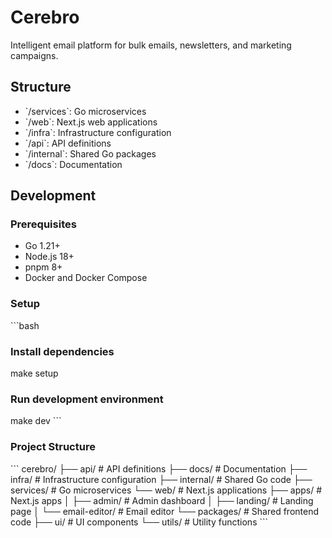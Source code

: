 # Cerebro

Intelligent email platform for bulk emails, newsletters, and marketing campaigns.

## Structure

- \`/services\`: Go microservices
- \`/web\`: Next.js web applications
- \`/infra\`: Infrastructure configuration
- \`/api\`: API definitions
- \`/internal\`: Shared Go packages
- \`/docs\`: Documentation

## Development

### Prerequisites

- Go 1.21+
- Node.js 18+
- pnpm 8+
- Docker and Docker Compose

### Setup

\`\`\`bash

### Install dependencies

make setup

### Run development environment

make dev
\`\`\`

### Project Structure

\`\`\`
cerebro/
├── api/               # API definitions
├── docs/              # Documentation
├── infra/             # Infrastructure configuration
├── internal/          # Shared Go code
├── services/          # Go microservices
└── web/               # Next.js applications
    ├── apps/          # Next.js apps
    │   ├── admin/     # Admin dashboard
    │   ├── landing/   # Landing page
    │   └── email-editor/ # Email editor
    └── packages/      # Shared frontend code
        ├── ui/        # UI components
        └── utils/     # Utility functions
\`\`\`
